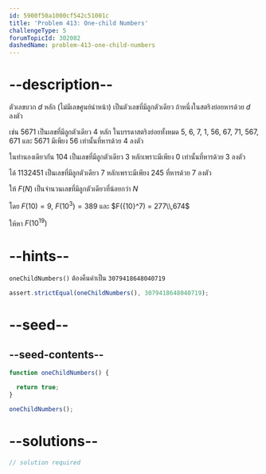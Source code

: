 ```yaml
---
id: 5900f50a1000cf542c51001c
title: 'Problem 413: One-child Numbers'
challengeType: 5
forumTopicId: 302082
dashedName: problem-413-one-child-numbers
---
```


# --description--

ตัวเลขบวก $d$ หลัก (ไม่มีเลขศูนย์นำหน้า) เป็นตัวเลขที่มีลูกตัวเดียว ถ้าหนึ่งในสตริงย่อยหารด้วย $d$ ลงตัว

เช่น 5671 เป็นเลขที่มีลูกตัวเดียว 4 หลัก ในบรรดาสตริงย่อยทั้งหมด 5, 6, 7, 1, 56, 67, 71, 567, 671 และ 5671 มีเพียง 56 เท่านั้นที่หารด้วย 4 ลงตัว

ในทำนองเดียวกัน 104 เป็นเลขที่มีลูกตัวเดียว 3 หลักเพราะมีเพียง 0 เท่านั้นที่หารด้วย 3 ลงตัว 

ได้ 1132451 เป็นเลขที่มีลูกตัวเดียว 7 หลักเพราะมีเพียง 245 ที่หารด้วย 7 ลงตัว

ให้ $F(N)$ เป็นจำนวนเลขที่มีลูกตัวเดียวที่น้อยกว่า $N$ 

โดย $F(10) = 9$, $F({10}^3) = 389$ และ $F({10}^7) = 277\\,674$

ให้หา $F({10}^{19})$

# --hints--

`oneChildNumbers()` ต้องคืนค่าเป็น `3079418648040719`

```js
assert.strictEqual(oneChildNumbers(), 3079418648040719);
```

# --seed--

## --seed-contents--

```js
function oneChildNumbers() {

  return true;
}

oneChildNumbers();
```

# --solutions--

```js
// solution required
```
